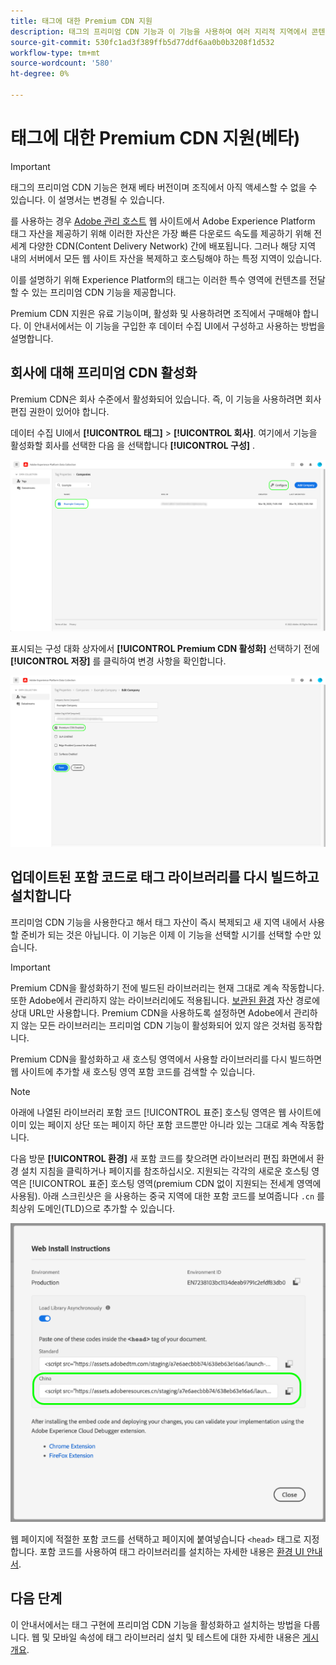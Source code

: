 ```yaml
---
title: 태그에 대한 Premium CDN 지원
description: 태그의 프리미엄 CDN 기능과 이 기능을 사용하여 여러 지리적 지역에서 콘텐츠를 전달하는 방법을 알아봅니다.
source-git-commit: 530fc1ad3f389ffb5d77ddf6aa0b0b3208f1d532
workflow-type: tm+mt
source-wordcount: '580'
ht-degree: 0%

---
```


# 태그에 대한 Premium CDN 지원(베타)

>[!IMPORTANT]
>
>태그의 프리미엄 CDN 기능은 현재 베타 버전이며 조직에서 아직 액세스할 수 없을 수 있습니다. 이 설명서는 변경될 수 있습니다.

를 사용하는 경우 [Adobe 관리 호스트](./hosts/managed-by-adobe-host.md) 웹 사이트에서 Adobe Experience Platform 태그 자산을 제공하기 위해 이러한 자산은 가장 빠른 다운로드 속도를 제공하기 위해 전 세계 다양한 CDN(Content Delivery Network) 간에 배포됩니다. 그러나 해당 지역 내의 서버에서 모든 웹 사이트 자산을 복제하고 호스팅해야 하는 특정 지역이 있습니다.

이를 설명하기 위해 Experience Platform의 태그는 이러한 특수 영역에 컨텐츠를 전달할 수 있는 프리미엄 CDN 기능을 제공합니다.

Premium CDN 지원은 유료 기능이며, 활성화 및 사용하려면 조직에서 구매해야 합니다. 이 안내서에서는 이 기능을 구입한 후 데이터 수집 UI에서 구성하고 사용하는 방법을 설명합니다.

## 회사에 대해 프리미엄 CDN 활성화

Premium CDN은 회사 수준에서 활성화되어 있습니다. 즉, 이 기능을 사용하려면 회사 편집 권한이 있어야 합니다.

데이터 수집 UI에서 **[!UICONTROL 태그]** > **[!UICONTROL 회사]**. 여기에서 기능을 활성화할 회사를 선택한 다음 을 선택합니다 **[!UICONTROL 구성]** .

![구성할 회사 선택](../../images/ui/publishing/premium-cdn/configure-property.png)

표시되는 구성 대화 상자에서 **[!UICONTROL Premium CDN 활성화]** 선택하기 전에 **[!UICONTROL 저장]** 를 클릭하여 변경 사항을 확인합니다.

![프리미엄 CDN 옵션 활성화](../../images/ui/publishing/premium-cdn/enable-premium-cdn.png)

## 업데이트된 포함 코드로 태그 라이브러리를 다시 빌드하고 설치합니다

프리미엄 CDN 기능을 사용한다고 해서 태그 자산이 즉시 복제되고 새 지역 내에서 사용할 준비가 되는 것은 아닙니다. 이 기능은 이제 이 기능을 선택할 시기를 선택할 수만 있습니다.

>[!IMPORTANT]
>
>Premium CDN을 활성화하기 전에 빌드된 라이브러리는 현재 그대로 계속 작동합니다. 또한 Adobe에서 관리하지 않는 라이브러리에도 적용됩니다. [보관된 환경](./environments.md#archive) 자산 경로에 상대 URL만 사용합니다. Premium CDN을 사용하도록 설정하면 Adobe에서 관리하지 않는 모든 라이브러리는 프리미엄 CDN 기능이 활성화되어 있지 않은 것처럼 동작합니다.

Premium CDN을 활성화하고 새 호스팅 영역에서 사용할 라이브러리를 다시 빌드하면 웹 사이트에 추가할 새 호스팅 영역 포함 코드를 검색할 수 있습니다.

>[!NOTE]
>
>아래에 나열된 라이브러리 포함 코드 [!UICONTROL 표준] 호스팅 영역은 웹 사이트에 이미 있는 페이지 상단 또는 페이지 하단 포함 코드뿐만 아니라 있는 그대로 계속 작동합니다.

다음 방문 **[!UICONTROL 환경]** 새 포함 코드를 찾으려면 라이브러리 편집 화면에서 환경 설치 지침을 클릭하거나 페이지를 참조하십시오. 지원되는 각각의 새로운 호스팅 영역은 [!UICONTROL 표준] 호스팅 영역(premium CDN 없이 지원되는 전세계 영역에 사용됨). 아래 스크린샷은 을 사용하는 중국 지역에 대한 포함 코드를 보여줍니다 `.cn` 를 최상위 도메인(TLD)으로 추가할 수 있습니다.

![중국 지역에 대한 포함 코드](../../images/ui/publishing/premium-cdn/embed-codes.png)

웹 페이지에 적절한 포함 코드를 선택하고 페이지에 붙여넣습니다 `<head>` 태그로 지정합니다. 포함 코드를 사용하여 태그 라이브러리를 설치하는 자세한 내용은 [환경 UI 안내서](./environments.md#installation).

## 다음 단계

이 안내서에서는 태그 구현에 프리미엄 CDN 기능을 활성화하고 설치하는 방법을 다룹니다. 웹 및 모바일 속성에 태그 라이브러리 설치 및 테스트에 대한 자세한 내용은 [게시 개요](./overview.md).
